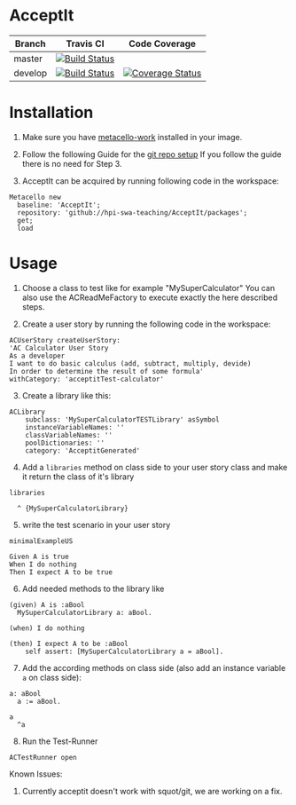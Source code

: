 # AcceptIt 

Branch  | Travis CI  | Code Coverage |
------- | ---------- | ------------- |
master  | [![Build Status](https://travis-ci.org/hpi-swa-teaching/AcceptIt.svg?branch=master)](https://travis-ci.org/hpi-swa-teaching/AcceptIt) | |
develop | [![Build Status](https://travis-ci.org/hpi-swa-teaching/AcceptIt.svg?branch=develop)](https://travis-ci.org/hpi-swa-teaching/AcceptIt) | [![Coverage Status](http://coveralls.io/repos/github/hpi-swa-teaching/AcceptIt/badge.png?branch=develop)](https://coveralls.io/github/hpi-swa-teaching/AcceptIt) |

# Installation  

1. Make sure you have [metacello-work](https://github.com/dalehenrich/metacello-work) installed in your image.

2. Follow the following Guide for the [git repo setup](https://github.com/hpi-swa-teaching/AcceptIt/wiki/Git-setup-guide)
If you follow the guide there is no need for Step 3.

3. AcceptIt can be acquired by running following code in the workspace:

```smalltalk
Metacello new
  baseline: 'AcceptIt';
  repository: 'github://hpi-swa-teaching/AcceptIt/packages';
  get;
  load
```

# Usage

1. Choose a class to test like for example "MySuperCalculator" You can also use the ACReadMeFactory to execute exactly the here described steps.

2. Create a user story by running the following code in the workspace:  
```smalltalk
ACUserStory createUserStory:
'AC Calculator User Story
As a developer
I want to do basic calculus (add, subtract, multiply, devide)
In order to determine the result of some formula'
withCategory: 'acceptitTest-calculator'
```

3. Create a library like this:   
```smalltalk
ACLibrary 
	subclass: 'MySuperCalculatorTESTLibrary' asSymbol
	instanceVariableNames: ''
	classVariableNames: ''
	poolDictionaries: ''
	category: 'AcceptitGenerated'
``` 
4. Add a `libraries` method on class side to your user story class and make it return the class of it's library 

```
libraries

  ^ {MySuperCalculatorLibrary}

```

5. write the test scenario in your user story
```
minimalExampleUS

Given A is true
When I do nothing
Then I expect A to be true
```

6. Add needed methods to the library like
```smalltalk
(given) A is :aBool
  MySuperCalculatorLibrary a: aBool.
```
  
```smalltalk
(when) I do nothing

```
```smalltalk
(then) I expect A to be :aBool
	self assert: [MySuperCalculatorLibrary a = aBool].
```
7. Add the according methods on class side (also add an instance variable `a` on class side):
```smalltalk
a: aBool
  a := aBool.
```
```smalltalk
a
  ^a
```

8. Run the Test-Runner
```smalltalk
ACTestRunner open
```

Known Issues:
1. Currently acceptit doesn't work with squot/git, we are working on a fix.
